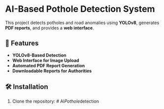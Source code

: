 # AI-Based Pothole Detection System

This project detects potholes and road anomalies using **YOLOv8**, generates **PDF reports**, and provides a **web interface**.

## 🔧 Features
- **YOLOv8-Based Detection**
- **Web Interface for Image Upload**
- **Automated PDF Report Generation**
- **Downloadable Reports for Authorities**

## 🛠 Installation
1. Clone the repository:
#   A I _ P o t h o l e _ d e t e c t i o n  
 